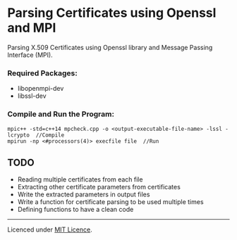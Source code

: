 # Parsing Certificates using Openssl and MPI
Parsing X.509 Certificates using Openssl library and Message Passing Interface (MPI).

### Required Packages:
* libopenmpi-dev
* libssl-dev

### Compile and Run the Program:
```
mpic++ -std=c++14 mpcheck.cpp -o <output-executable-file-name> -lssl -lcrypto  //Compile 
mpirun -np <#processors(4)> execfile file  //Run
```


## TODO
* Reading multiple certificates from each file
* Extracting other certificate parameters from certificates
* Write the extracted parameters in output files
* Write a function for certificate parsing to be used multiple times
* Defining functions to have a clean code
------
Licenced under [MIT Licence](LICENSE).
